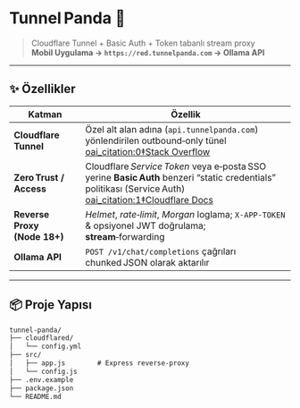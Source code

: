 # Tunnel Panda 🐼

> Cloudflare Tunnel + Basic Auth + Token tabanlı stream proxy  
> **Mobil Uygulama → `https://red.tunnelpanda.com` → Ollama API**

---

## ✨ Özellikler
| Katman | Özellik |
|--------|---------|
| **Cloudflare Tunnel** | Özel alt alan adına (`api.tunnelpanda.com`) yönlendirilen outbound‑only tünel  [oai_citation:0‡Stack Overflow](https://stackoverflow.com/questions/59864497/basic-auth-doesnt-work-in-kubernetes-ingress?utm_source=chatgpt.com) |
| **Zero Trust / Access** | Cloudflare *Service Token* veya e‑posta SSO yerine **Basic Auth** benzeri “static credentials” politikası (Service Auth)  [oai_citation:1‡Cloudflare Docs](https://developers.cloudflare.com/cloudflare-one/identity/service-tokens/?utm_source=chatgpt.com) |
| **Reverse Proxy (Node 18+)** | *Helmet*, *rate‑limit*, *Morgan* loglama; `X‑APP‑TOKEN` & opsiyonel JWT doğrulama; **stream**‑forwarding |
| **Ollama API** | `POST /v1/chat/completions` çağrıları chunked JSON olarak aktarılır |

---

## 📦 Proje Yapısı
```txt
tunnel-panda/
├── cloudflared/
│   └── config.yml
├── src/
│   ├── app.js        # Express reverse‑proxy
│   └── config.js
├── .env.example
├── package.json
└── README.md